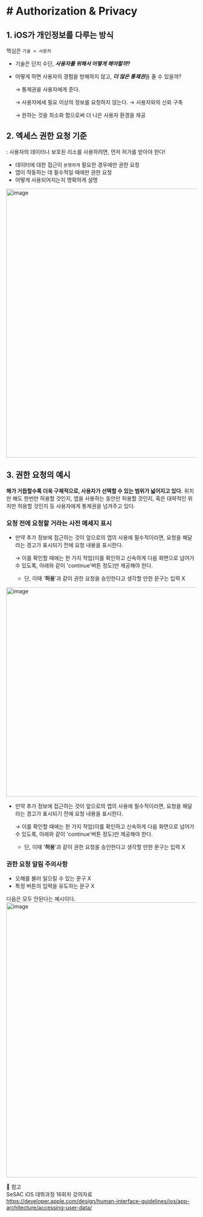 # # Authorization & Privacy

## 1. iOS가 개인정보를 다루는 방식

핵심은 `기술 < 사용자`

- 기술은 단지 수단, ***사용자를 위해서 어떻게 해야할까?***
- 어떻게 하면 사용자의 경험을 방해하지 않고, ***더 많은 통제권***을 줄 수 있을까?
    
    → 통제권을 사용자에게 준다.
    
    → 사용자에세 필요 이상의 정보를 요청하지 않는다. → 사용자와의 신뢰 구축
    
    → 원하는 것을 최소화 함으로써 더 나은 사용자 환경을 제공
    

## 2. 엑세스 권한 요청 기준

: 사용자의 데이터나 보호된 리소를 사용하려면, 먼저 허가를 받아야 한다!

- 데이터에 대한 접근이 `분명하게` 필요한 경우에만 권한 요청
- 앱이 작동하는 데 필수적일 때에만 권한 요청
- 어떻게 사용되어지는지 명확하게 설명

<img width="710" alt="image" src="https://user-images.githubusercontent.com/53874628/138036281-dc68f55a-e8c5-4bc4-aa95-1101e3c30fcb.png">


## 3. 권한 요청의 예시

  **해가 거듭할수록 더욱 구체적으로, 사용자가 선택할 수 있는 범위가 넓어지고 있다.** 위치만 해도 한번만 허용할 것인지, 앱을 사용하는 동안만 허용할 것인지, 혹은 대략적인 위치만 허용할 것인지 등 사용자에게 통제권을 넘겨주고 있다.

### 요청 전에 요청할 거라는 사전 메세지 표시

- 만약 추가 정보에 접근하는 것이 앞으로의 앱의 사용에 필수적이라면, 요청을 해달라는 경고가 표시되기 전에 요청 내용을 표시한다.
    
    → 이를 확인할 때에는 한 가지 작업(이를 확인하고 신속하게 다음 화면으로 넘어가 수 있도록, 아래와 같이 'continue'버튼 정도)만 제공해야 한다.
    
    - 단, 이때 '**허용**'과 같이 권한 요청을 승인한다고 생각할 만한 문구는 입력 X

<img width="553" alt="image" src="https://user-images.githubusercontent.com/53874628/138036919-fc156ad1-af43-4c46-ad97-381c0b461e88.png">



- 만약 추가 정보에 접근하는 것이 앞으로의 앱의 사용에 필수적이라면, 요청을 해달라는 경고가 표시되기 전에 요청 내용을 표시한다.
    
    → 이를 확인할 때에는 한 가지 작업(이를 확인하고 신속하게 다음 화면으로 넘어가 수 있도록, 아래와 같이 'continue'버튼 정도)만 제공해야 한다.
    
    - 단, 이때 '**허용**'과 같이 권한 요청을 승인한다고 생각할 만한 문구는 입력 X

### 권한 요청 알림 주의사항

- 오해를 불러 일으킬 수 있는 문구 X
- 특정 버튼의 입력을 유도하는 문구 X

다음은 모두 안된다는 예시이다.</br>
<img width="726" alt="image" src="https://user-images.githubusercontent.com/53874628/138036373-17b6c0a3-64f4-4da1-869c-c5acc429e512.png"></br>

🔖 참고<br>
SeSAC iOS 데뷔과정 16회차 강의자료<br>
https://developer.apple.com/design/human-interface-guidelines/ios/app-architecture/accessing-user-data/
